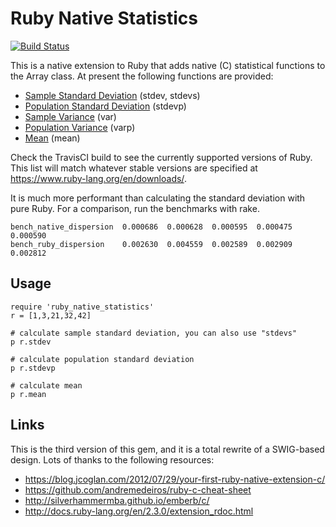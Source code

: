 # Ruby Native Statistics

[![Build Status](https://travis-ci.org/corybuecker/ruby-native-statistics.svg)](https://travis-ci.org/corybuecker/ruby-native-statistics)

This is a native extension to Ruby that adds native (C) statistical functions to the Array class. At present the following functions are provided:

* [Sample Standard Deviation](https://en.wikipedia.org/wiki/Standard_deviation#Corrected_sample_standard_deviation) (stdev, stdevs)
* [Population Standard Deviation](https://en.wikipedia.org/wiki/Standard_deviation#Uncorrected_sample_standard_deviation) (stdevp)
* [Sample Variance](https://en.wikipedia.org/wiki/Variance#Population_variance_and_sample_variance) (var)
* [Population Variance](https://en.wikipedia.org/wiki/Variance#Population_variance_and_sample_variance) (varp)
* [Mean](https://en.wikipedia.org/wiki/Arithmetic_mean) (mean)

Check the TravisCI build to see the currently supported versions of Ruby. This list will match whatever stable versions are specified at https://www.ruby-lang.org/en/downloads/.

It is much more performant than calculating the standard deviation with pure Ruby. For a comparison, run the benchmarks with rake.

    bench_native_dispersion  0.000686  0.000628  0.000595  0.000475  0.000590
    bench_ruby_dispersion    0.002630  0.004559  0.002589  0.002909  0.002812

## Usage

    require 'ruby_native_statistics'
    r = [1,3,21,32,42]

    # calculate sample standard deviation, you can also use "stdevs"
    p r.stdev

    # calculate population standard deviation
    p r.stdevp
    
    # calculate mean
    p r.mean

## Links

This is the third version of this gem, and it is a total rewrite of a SWIG-based design. Lots of thanks to the following resources:

* https://blog.jcoglan.com/2012/07/29/your-first-ruby-native-extension-c/
* https://github.com/andremedeiros/ruby-c-cheat-sheet
* http://silverhammermba.github.io/emberb/c/
* http://docs.ruby-lang.org/en/2.3.0/extension_rdoc.html
